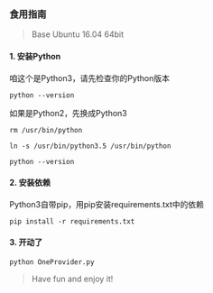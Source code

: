 ### 食用指南

> Base Ubuntu 16.04 64bit

#### 1. 安装Python

咱这个是Python3，请先检查你的Python版本

```shell
python --version
```

如果是Python2，先换成Python3

```shell
rm /usr/bin/python

ln -s /usr/bin/python3.5 /usr/bin/python

python --version
```

#### 2. 安装依赖

Python3自带pip，用pip安装requirements.txt中的依赖

```shell
pip install -r requirements.txt
```

#### 3. 开动了

```shell
python OneProvider.py
```

> Have fun and enjoy it!